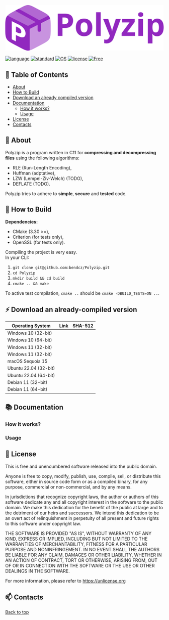 <a name="top"></a>

![icon](resources/icon.svg)

[![language](https://img.shields.io/badge/language-c-9128bf?style=for-the-badge)]()
[![standard](https://img.shields.io/badge/c_standard-c11-9128bf?style=for-the-badge)]()
[![OS](https://img.shields.io/badge/OS-Windows,_macOS,_Linux-9128bf?style=for-the-badge)]()
[![license](https://img.shields.io/badge/license-Unlicense-brightbreen?style=for-the-badge)]()
[![Free](https://img.shields.io/badge/free-brightgreen?style=for-the-badge)](#-license)

## :bookmark: Table of Contents
- [About](#-about)
- [How to Build](#-how-to-build)
- [Download an already compiled version](#-download-an-already-compiled-version)
- [Documentation](#-documentation)
    - [How it works?](#how-it-works)
    - [Usage](#usage)
- [License](#-license)
- [Contacts](#-contacts)

## 🚀 About

Polyzip is a program written in C11 for **compressing and decompressing files** using the following algorithms:

- RLE (Run-Length Encoding),
- Huffman (adptative),
- LZW (Lempel-Ziv-Welch) (TODO),
- DEFLATE (TODO).

Polyzip tries to adhere to **simple**, **secure** and **tested** code.

## 🔨 How to Build

**Dependencies:**

- CMake (3.30 >=),
- Criterion (for tests only),
- OpenSSL (for tests only).

Compiling the project is very easy.  
In your CLI:

1. `git clone git@github.com:bendcz/Polyzip.git`
2. `cd Polyzip`
3. `mkdir build && cd build`
4. `cmake .. && make`

To active test compilation, `cmake ..` should be `cmake -DBUILD_TESTS=ON ..`.

## ⚡ Download an already-compiled version

| Operating System | Link | SHA-512 |
| ---------------- | ---- | ------- |
| Windows 10 (32-bit) | | |
| Windows 10 (64-bit) | | |
| Windows 11 (32-bit) | | |
| Windows 11 (32-bit) | | |
| macOS Sequoia 15 | | |
| Ubuntu 22.04 (32-bit) | | |
| Ubuntu 22.04 (64-bit) | | |
| Debian 11 (32-bit) | | |
| Debian 11 (64-bit) | | |

## 📚 Documentation
### How it works?
### Usage

## 📃 License

This is free and unencumbered software released into the public domain.

Anyone is free to copy, modify, publish, use, compile, sell, or
distribute this software, either in source code form or as a compiled
binary, for any purpose, commercial or non-commercial, and by any
means.

In jurisdictions that recognize copyright laws, the author or authors
of this software dedicate any and all copyright interest in the
software to the public domain. We make this dedication for the benefit
of the public at large and to the detriment of our heirs and
successors. We intend this dedication to be an overt act of
relinquishment in perpetuity of all present and future rights to this
software under copyright law.

THE SOFTWARE IS PROVIDED "AS IS", WITHOUT WARRANTY OF ANY KIND,
EXPRESS OR IMPLIED, INCLUDING BUT NOT LIMITED TO THE WARRANTIES OF
MERCHANTABILITY, FITNESS FOR A PARTICULAR PURPOSE AND NONINFRINGEMENT.
IN NO EVENT SHALL THE AUTHORS BE LIABLE FOR ANY CLAIM, DAMAGES OR
OTHER LIABILITY, WHETHER IN AN ACTION OF CONTRACT, TORT OR OTHERWISE,
ARISING FROM, OUT OF OR IN CONNECTION WITH THE SOFTWARE OR THE USE OR
OTHER DEALINGS IN THE SOFTWARE.

For more information, please refer to <https://unlicense.org>

## 📫 Contacts


[Back to top](#top)